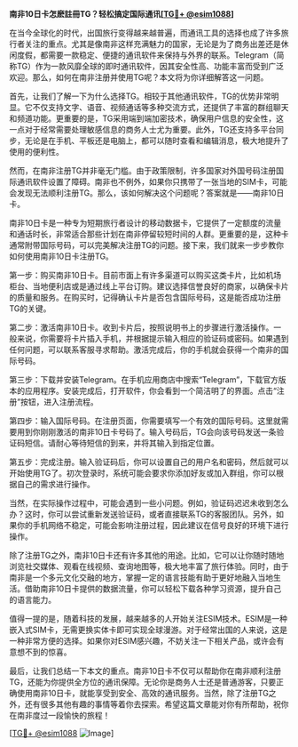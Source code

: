 **南非10日卡怎麽註冊TG？轻松搞定国际通讯[[TG💪+ @esim1088](https://t.me/s/esim1088)]**

在当今全球化的时代，出国旅行变得越来越普遍，而通讯工具的选择也成了许多旅行者关注的重点。尤其是像南非这样充满魅力的国家，无论是为了商务出差还是休闲度假，都需要一款稳定、便捷的通讯软件来保持与外界的联系。Telegram（简称TG）作为一款风靡全球的即时通讯软件，因其安全性高、功能丰富而受到广泛欢迎。那么，如何在南非注册并使用TG呢？本文将为你详细解答这一问题。

首先，让我们了解一下为什么选择TG。相较于其他通讯软件，TG的优势非常明显。它不仅支持文字、语音、视频通话等多种交流方式，还提供了丰富的群组聊天和频道功能。更重要的是，TG采用端到端加密技术，确保用户信息的安全性，这一点对于经常需要处理敏感信息的商务人士尤为重要。此外，TG还支持多平台同步，无论是在手机、平板还是电脑上，都可以随时查看和编辑消息，极大地提升了使用的便利性。

然而，在南非注册TG并非毫无门槛。由于政策限制，许多国家对外国号码注册国际通讯软件设置了障碍。南非也不例外，如果你只携带了一张当地的SIM卡，可能会发现无法顺利注册TG。那么，该如何解决这个问题呢？答案就是——南非10日卡。

南非10日卡是一种专为短期旅行者设计的移动数据卡，它提供了一定额度的流量和通话时长，非常适合那些计划在南非停留较短时间的人群。更重要的是，这种卡通常附带国际号码，可以完美解决注册TG的问题。接下来，我们就来一步步教你如何使用南非10日卡注册TG。

第一步：购买南非10日卡。目前市面上有许多渠道可以购买这类卡片，比如机场柜台、当地便利店或是通过线上平台订购。建议选择信誉良好的商家，以确保卡片的质量和服务。在购买时，记得确认卡片是否包含国际号码，这是能否成功注册TG的关键。

第二步：激活南非10日卡。收到卡片后，按照说明书上的步骤进行激活操作。一般来说，你需要将卡片插入手机，并根据提示输入相应的验证码或密码。如果遇到任何问题，可以联系客服寻求帮助。激活完成后，你的手机就会获得一个南非的国际号码。

第三步：下载并安装Telegram。在手机应用商店中搜索“Telegram”，下载官方版本的应用程序。安装完成后，打开软件，你会看到一个简洁明了的界面。点击“注册”按钮，进入注册流程。

第四步：输入国际号码。在注册页面，你需要填写一个有效的国际号码。这里就需要用到你刚刚激活的南非10日卡号码了。输入号码后，TG会向该号码发送一条验证码短信。请耐心等待短信的到来，并将其输入到指定位置。

第五步：完成注册。输入验证码后，你可以设置自己的用户名和密码，然后就可以开始使用TG了。初次登录时，系统可能会要求你添加好友或加入群组，你可以根据自己的需求进行操作。

当然，在实际操作过程中，可能会遇到一些小问题。例如，验证码迟迟未收到怎么办？这时，你可以尝试重新发送验证码，或者直接联系TG的客服团队。另外，如果你的手机网络不稳定，可能会影响注册过程，因此建议在信号良好的环境下进行操作。

除了注册TG之外，南非10日卡还有许多其他的用途。比如，它可以让你随时随地浏览社交媒体、观看在线视频、查询地图等，极大地丰富了旅行体验。同时，由于南非是一个多元文化交融的地方，掌握一定的语言技能有助于更好地融入当地生活。借助南非10日卡提供的数据流量，你可以轻松下载各种学习资源，提升自己的语言能力。

值得一提的是，随着科技的发展，越来越多的人开始关注ESIM技术。ESIM是一种嵌入式SIM卡，无需更换实体卡即可实现全球漫游。对于经常出国的人来说，这是一种非常方便的选择。如果你对ESIM感兴趣，不妨关注一下相关产品，或许会有意想不到的惊喜。

最后，让我们总结一下本文的重点。南非10日卡不仅可以帮助你在南非顺利注册TG，还能为你提供全方位的通讯保障。无论你是商务人士还是普通游客，只要正确使用南非10日卡，就能享受到安全、高效的通讯服务。当然，除了注册TG之外，还有很多其他有趣的事情等着你去探索。希望这篇文章能对你有所帮助，祝你在南非度过一段愉快的旅程！

[[TG💪+ @esim1088](https://t.me/s/esim1088) ![Image](https://i.postimg.cc/4NQfJmqS/Snipaste-2025-05-13-00-14-12.png)]